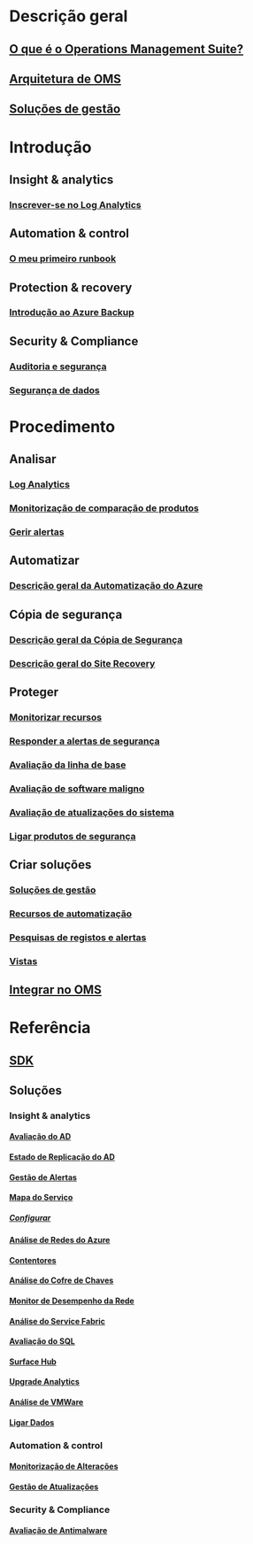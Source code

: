 # Descrição geral
## [O que é o Operations Management Suite?](operations-management-suite-overview.md)
## [Arquitetura de OMS](operations-management-suite-architecture.md)
## [Soluções de gestão](operations-management-suite-solutions.md)

# Introdução
## Insight & analytics
### [Inscrever-se no Log Analytics](../log-analytics/log-analytics-get-started.md?toc=%2fazure%2foperations-management-suite%2ftoc.json)
## Automation & control
### [O meu primeiro runbook](../automation/automation-first-runbook-graphical.md?toc=%2fazure%2foperations-management-suite%2ftoc.json)
## Protection & recovery
### [Introdução ao Azure Backup](../backup/backup-introduction-to-azure-backup.md?toc=%2fazure%2foperations-management-suite%2ftoc.json)
## Security & Compliance
### [Auditoria e segurança](oms-security-getting-started.md)
### [Segurança de dados](oms-security-data-security.md)

# Procedimento
## Analisar
### [Log Analytics](../log-analytics/log-analytics-overview.md?toc=%2fazure%2foperations-management-suite%2ftoc.json)
### [Monitorização de comparação de produtos](operations-management-suite-monitoring-product-comparison.md)
### [Gerir alertas](operations-management-suite-monitoring-alerts.md)
## Automatizar
### [Descrição geral da Automatização do Azure](../automation/automation-intro.md?toc=%2fazure%2foperations-management-suite%2ftoc.json)
## Cópia de segurança
### [Descrição geral da Cópia de Segurança](../backup/backup-introduction-to-azure-backup.md?toc=%2fazure%2foperations-management-suite%2ftoc.json)
### [Descrição geral do Site Recovery](../site-recovery/site-recovery-overview.md?toc=%2fazure%2foperations-management-suite%2ftoc.json)
## Proteger
### [Monitorizar recursos](oms-security-monitoring-resources.md)
### [Responder a alertas de segurança](oms-security-responding-alerts.md)
### [Avaliação da linha de base](oms-security-baseline.md)
### [Avaliação de software maligno](../log-analytics/log-analytics-malware.md?toc=%2fazure%2foperations-management-suite%2ftoc.json)
### [Avaliação de atualizações do sistema](../log-analytics/log-analytics-system-update.md?toc=%2fazure%2foperations-management-suite%2ftoc.json)
### [Ligar produtos de segurança](oms-security-connect-products.md)
## Criar soluções
### [Soluções de gestão](operations-management-suite-solutions-creating.md)
### [Recursos de automatização](operations-management-suite-solutions-resources-automation.md)
### [Pesquisas de registos e alertas](operations-management-suite-solutions-resources-searches-alerts.md)
### [Vistas](operations-management-suite-solutions-resources-views.md)
## [Integrar no OMS](operations-management-suite-integration.md)


# Referência
## [SDK](operations-management-suite-sdk.md)
## Soluções
### Insight & analytics
#### [Avaliação do AD](../log-analytics/log-analytics-ad-assessment.md?toc=%2fazure%2foperations-management-suite%2ftoc.json)
#### [Estado de Replicação do AD](../log-analytics/log-analytics-ad-replication-status.md?toc=%2fazure%2foperations-management-suite%2ftoc.json)
#### [Gestão de Alertas](../log-analytics/log-analytics-solution-alert-management.md?toc=%2fazure%2foperations-management-suite%2ftoc.json)
#### [Mapa do Serviço](operations-management-suite-service-map.md)
##### [Configurar](operations-management-suite-service-map-configure.md)
#### [Análise de Redes do Azure](../log-analytics/log-analytics-azure-networking-analytics.md?toc=%2fazure%2foperations-management-suite%2ftoc.json)
#### [Contentores](../log-analytics/log-analytics-containers.md?toc=%2fazure%2foperations-management-suite%2ftoc.json)
#### [Análise do Cofre de Chaves](../log-analytics/log-analytics-azure-key-vault.md?toc=%2fazure%2foperations-management-suite%2ftoc.json)
#### [Monitor de Desempenho da Rede](../log-analytics/log-analytics-network-performance-monitor.md?toc=%2fazure%2foperations-management-suite%2ftoc.json)
#### [Análise do Service Fabric](../log-analytics/log-analytics-service-fabric.md?toc=%2fazure%2foperations-management-suite%2ftoc.json)
#### [Avaliação do SQL](../log-analytics/log-analytics-sql-assessment.md?toc=%2fazure%2foperations-management-suite%2ftoc.json)
#### [Surface Hub](../log-analytics/log-analytics-surface-hubs.md?toc=%2fazure%2foperations-management-suite%2ftoc.json)
#### [Upgrade Analytics](https://technet.microsoft.com/itpro/windows/deploy/manage-windows-upgrades-with-upgrade-analytics?f=255&MSPPError=-2147217396)
#### [Análise de VMWare](../log-analytics/log-analytics-vmware.md?toc=%2fazure%2foperations-management-suite%2ftoc.json)
#### [Ligar Dados](../log-analytics/log-analytics-wire-data.md?toc=%2fazure%2foperations-management-suite%2ftoc.json)
### Automation & control
#### [Monitorização de Alterações](../log-analytics/log-analytics-change-tracking.md?toc=%2fazure%2foperations-management-suite%2ftoc.json)
#### [Gestão de Atualizações](oms-solution-update-management.md)
### Security & Compliance
#### [Avaliação de Antimalware](../log-analytics/log-analytics-malware.md?toc=%2fazure%2foperations-management-suite%2ftoc.json)



<!--HONumber=Feb17_HO1-->


